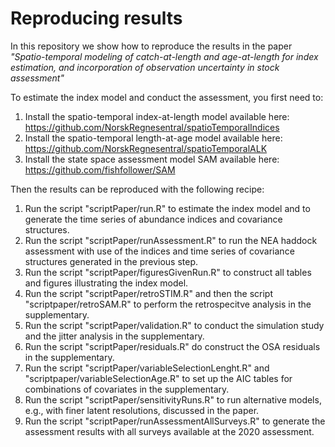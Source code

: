 # Reproducing results

In this repository we show how to reproduce the results in the paper
<em>"Spatio-temporal modeling of catch-at-length and age-at-length for index estimation, and incorporation of observation uncertainty in stock assessment"</em>


To estimate the index model and conduct the assessment, you first need to:

  1) Install the spatio-temporal index-at-length model available here: https://github.com/NorskRegnesentral/spatioTemporalIndices
  2) Install the spatio-temporal length-at-age model available here:
  https://github.com/NorskRegnesentral/spatioTemporalALK
  3) Install the state space assessment model SAM available here: https://github.com/fishfollower/SAM


Then the results can be reproduced with the following recipe:

  1) Run the script "scriptPaper/run.R" to estimate the index model and to generate the time series of abundance indices and covariance structures.
  2) Run the script "scriptPaper/runAssessment.R" to run the NEA haddock assessment with use of the indices and time series of covariance structures generated in the previous step. 
  3) Run the script "scriptPaper/figuresGivenRun.R" to construct all tables and figures illustrating the index model.
  4) Run the script "scriptPaper/retroSTIM.R" and then the script "scriptpaper/retroSAM.R" to perform the retrospecitve analysis in the supplementary.
  5) Run the script "scriptPaper/validation.R" to conduct the simulation study and the jitter analysis in the supplementary.
  6) Run the script "scriptPaper/residuals.R" do construct the OSA residuals in the supplementary. 
  7) Run the script "scriptPaper/variableSelectionLenght.R" and "scriptpaper/variableSelectionAge.R" to set up the AIC tables for combinations of covariates in the supplementary.
  8) Run the script "scriptPaper/sensitivityRuns.R" to run alternative models, e.g., with finer latent resolutions, discussed in the paper.
  9) Run the script "scriptPaper/runAssessmentAllSurveys.R" to generate the assessment results with all surveys available at the 2020 assessment.
